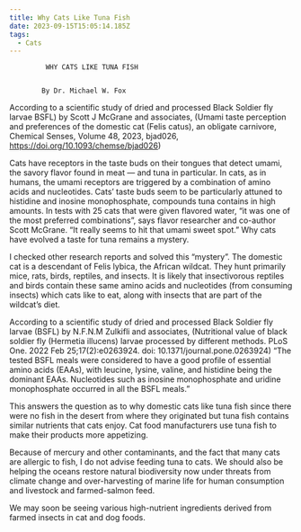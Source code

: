 ```yaml
---
title: Why Cats Like Tuna Fish
date: 2023-09-15T15:05:14.185Z
tags:
  - Cats
---
```

             WHY CATS LIKE TUNA FISH


            By Dr. Michael W. Fox


According to a scientific study of dried and processed Black Soldier fly larvae BSFL) by Scott J McGrane and associates, (Umami taste perception and preferences of the domestic cat (Felis catus), an obligate carnivore, Chemical Senses, Volume 48, 2023, bjad026, https://doi.org/10.1093/chemse/bjad026) 


 Cats have receptors in the taste buds on their tongues that detect umami, the savory flavor found in meat — and tuna in particular. In cats, as in humans, the umami receptors are triggered by a combination of amino acids and nucleotides. Cats’ taste buds seem to be particularly attuned to histidine and inosine monophosphate, compounds tuna contains in high amounts. In tests with 25 cats that were given flavored water, “it was one of the most preferred combinations”, says flavor researcher and co-author Scott McGrane. “It really seems to hit that umami sweet spot.” Why cats have evolved a taste for tuna remains a mystery. 


I checked other research reports and solved this “mystery”. The domestic cat is a descendant of Felis lybica, the African wildcat.  They hunt primarily mice, rats, birds, reptiles, and insects. It is likely that insectivorous reptiles and birds contain these same amino acids and nucleotides (from consuming insects) which cats like to eat, along with insects that are part of the wildcat’s diet.


According to a scientific study of dried and processed Black Soldier fly larvae (BSFL) by N.F.N.M Zulkifli and associates, (Nutritional value of black soldier fly (Hermetia illucens) larvae processed by different methods. PLoS One. 2022 Feb 25;17(2):e0263924. doi: 10.1371/journal.pone.0263924)  “The tested BSFL meals were considered to have a good profile of essential amino acids (EAAs), with leucine, lysine, valine, and histidine being the dominant EAAs. Nucleotides such as inosine monophosphate and uridine monophosphate occurred in all the BSFL meals.”

This answers the question as to why domestic cats like tuna fish since there were no fish in the desert from where they originated but tuna fish contains similar nutrients that cats enjoy. Cat food manufacturers use tuna fish to make their products more appetizing. 


Because of mercury and other contaminants, and the fact that many cats are allergic to fish, I do not advise feeding tuna to cats. We should also be helping the oceans restore natural biodiversity now under threats from climate change and over-harvesting of marine life for human consumption and livestock and farmed-salmon feed. 


We may soon be seeing various high-nutrient ingredients derived from farmed insects in cat and dog foods.
